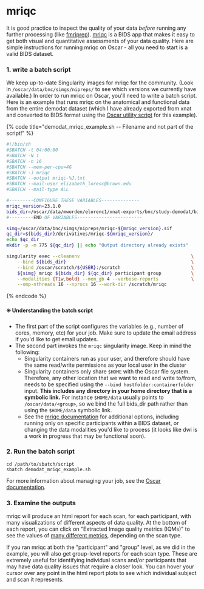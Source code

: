 # mriqc

It is good practice to inspect the quality of your data _before_ running any further processing (like [fmriprep](fmriprep.md)). [mriqc](https://mriqc.readthedocs.io/en/latest/index.html) is a BIDS app that makes it easy to get both visual and quantitative assessments of your data quality. Here are simple instructions for running mriqc on Oscar - all you need to start is a valid BIDS dataset.

### 1. write a batch script

We keep up-to-date Singularity images for mriqc for the community. (Look in `/oscar/data/bnc/simgs/nipreps/` to see which versions we currently have available.) In order to run mriqc on Oscar, you'll need to write a batch script. Here is an example that runs mriqc on the anatomical and functional data from the entire demodat dataset (which I have already exported from xnat and converted to BIDS format using the [Oscar utility script](../xnat-to-bids-intro/using-oscar/oscar-utility-script.md) for this example).

{% code title="demodat_mriqc_example.sh -- Filename and not part of the script!" %}
```bash
#!/bin/sh
#SBATCH -t 04:00:00
#SBATCH -N 1
#SBATCH -n 16
#SBATCH --mem-per-cpu=4G
#SBATCH -J mriqc 
#SBATCH --output mriqc-%J.txt
#SBATCH --mail-user elizabeth_lorenc@brown.edu
#SBATCH --mail-type ALL

#---------CONFIGURE THESE VARIABLES--------------
mriqc_version=23.1.0
bids_dir=/oscar/data/mworden/elorenc1/xnat-exports/bnc/study-demodat/bids
#---------END OF VARIABLES------------------------

simg=/oscar/data/bnc/simgs/nipreps/mriqc-${mriqc_version}.sif
qc_dir=${bids_dir}/derivatives/mriqc-${mriqc_version}/
echo $qc_dir
mkdir -p -m 775 ${qc_dir} || echo "Output directory already exists"

singularity exec --cleanenv                                         \
    --bind ${bids_dir}                                              \
    --bind /oscar/scratch/${USER}:/scratch                          \
    ${simg} mriqc ${bids_dir} ${qc_dir} participant group           \
    --modalities {T1w,bold} --mem_gb 4 --verbose-reports            \
    --omp-nthreads 16 --nprocs 16 --work-dir /scratch/mriqc 
```
{% endcode %}

#### ✳️ Understanding the batch script

* The first part of the script configures the variables (e.g., number of cores, memory, etc) for your job. Make sure to update the email address if you'd like to get email updates.
* The second part invokes the `mriqc` singularity image. Keep in mind the following:
  * Singularity containers run as your user, and therefore should have the same read/write permissions as your local user in the cluster
  * Singularity containers only share  `$HOME` with the Oscar file system. Therefore, any other location that we want to read and write to/from, needs to be specified using the `--bind hostfolder:containerfolder` input. **This includes any directory in your home directory that is a symbolic link.** For instance `$HOME/data` usually points to  `/oscar/data/<group>`, so we bind the full bids\_dir path rather than using the `$HOME/data` symbolic link.
  * See the [mriqc documentation](https://mriqc.readthedocs.io/en/latest/running.html) for additional options, including running only on specific participants within a BIDS dataset, or changing the data modalities you'd like to process (it looks like dwi is a work in progress that may be functional soon).&#x20;

### 2. Run the batch script

```
cd /path/to/sbatch/script
sbatch demodat_mriqc_example.sh
```

For more information about managing your job, see the [Oscar documentation](https://docs.ccv.brown.edu/oscar/submitting-jobs/managing-jobs).

### 3. Examine the outputs

mriqc will produce an html report for each scan, for each participant, with many visualizations of different aspects of data quality. At the bottom of each report, you can click on "Extracted Image quality metrics (IQMs)" to see the values of [many different metrics](https://mriqc.readthedocs.io/en/latest/measures.html), depending on the scan type.

If you ran mriqc at both the "participant" and "group" level, as we did in the example, you will also get group-level reports for each scan type. These are extremely useful for identifying individual scans and/or participants that may have data quality issues that require a closer look. You can hover your cursor over any point in the html report plots to see which individual subject and scan it represents.
